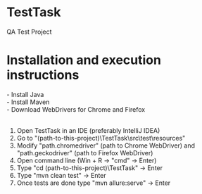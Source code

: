 # TestTask
QA Test Project

# Installation and execution instructions

\- Install Java<br>
\- Install Maven<br>
\- Download WebDrivers for Chrome and Firefox<br>
<br>
1. Open TestTask in an IDE (preferably IntelliJ IDEA)
2. Go to "(path-to-this-project)\TestTask\src\test\resources"
3. Modify "path.chromedriver" (path to Chrome WebDriver) and "path.geckodriver" (path to Firefox WebDriver)
4. Open command line (Win + R -> "cmd" -> Enter)
5. Type "cd (path-to-this-project)\TestTask" -> Enter
6. Type "mvn clean test" -> Enter
7. Once tests are done type "mvn allure:serve" -> Enter
